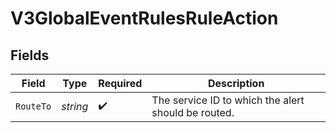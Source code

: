 # V3GlobalEventRulesRuleAction


## Fields

| Field                                               | Type                                                | Required                                            | Description                                         |
| --------------------------------------------------- | --------------------------------------------------- | --------------------------------------------------- | --------------------------------------------------- |
| `RouteTo`                                           | *string*                                            | :heavy_check_mark:                                  | The service ID to which the alert should be routed. |